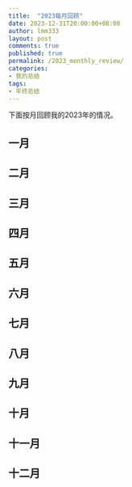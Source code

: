 ```yaml
---
title:  "2023每月回顾"
date: 2023-12-31T20:00:00+08:00
author: lmm333
layout: post
comments: true
published: true
permalink: /2023_monthly_review/
categories:
- 我的总结
tags:
- 年终总结
---
```


下面按月回顾我的2023年的情况。

## 一月

## 二月

## 三月

## 四月

## 五月

## 六月

## 七月

## 八月

## 九月

## 十月

## 十一月

## 十二月
